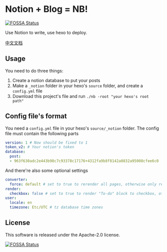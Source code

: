 # Notion + Blog = NB!
[![FOSSA Status](https://app.fossa.com/api/projects/git%2Bgithub.com%2FImSingee%2FNotionBlog.svg?type=shield)](https://app.fossa.com/projects/git%2Bgithub.com%2FImSingee%2FNotionBlog?ref=badge_shield)


Use Notion to write, use hexo to deploy.

[中文文档](https://www.notion.so/singee/NotionBlog-44f5de5864fa4ef19dda4d7f57ab3652)

## Usage

You need to do three things:

1. Create a notion database to put your posts
2. Make a `_notion` folder in your hexo's `source` folder, and create a `config.yml` file
3. Download this project's file and run `./nb -root "your hexo's root path"`


## Config file's format

You need a `config.yml` file in your hexo's `source/_notion` folder. The config file must contain the following parts

```yaml
version: 1 # Now should be fixed to 1
token_v2: # Your notion's token
database:
  post:
  - 963f630adc2e443b98c7c93378c17176+4312fa9b8f8142a0832a95008cfee6c0

```

And there're also some optional settings
```yaml
converter:
  force: default # set to true to rerender all pages, otherwise only rerender edited files
render:
  checkbox: false # set to true to render "To-do" block to checkbox, otherwise to normal list
user:
  locale: en
  timezone: Etc/UTC # tz database time zones
```




## License

This software is released under the Apache-2.0 license.

[![FOSSA Status](https://app.fossa.com/api/projects/git%2Bgithub.com%2FImSingee%2FNotionBlog.svg?type=large)](https://app.fossa.com/projects/git%2Bgithub.com%2FImSingee%2FNotionBlog?ref=badge_large)